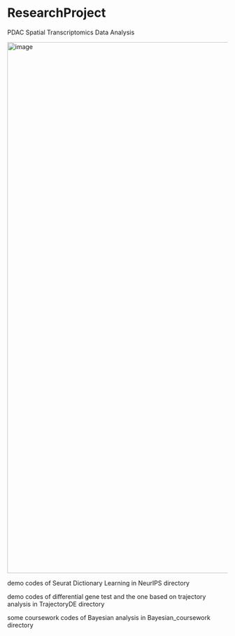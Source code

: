 # ResearchProject
PDAC Spatial Transcriptomics Data Analysis

<img width="1213" alt="image" src="https://github.com/yuesongwu/ResearchProject/assets/115098020/18bfb53e-2460-41e8-97cc-ae05172930e0">


demo codes of Seurat Dictionary Learning in NeurIPS directory

demo codes of differential gene test and the one based on trajectory analysis in TrajectoryDE directory

some coursework codes of Bayesian analysis in Bayesian_coursework directory

